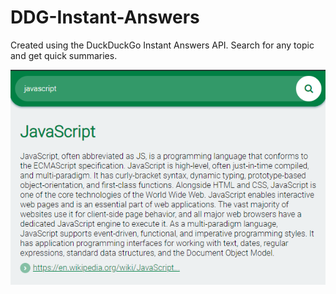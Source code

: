 # DDG-Instant-Answers
Created using the DuckDuckGo Instant Answers API.
Search for any topic and get quick summaries.

<!-- [Live Demo](https://mithu2649.github.io/Lyricsyncs/) -->

![Preview](https://github.com/mithu2649/DDG-Instant-Answers/blob/master/res/preview.png)